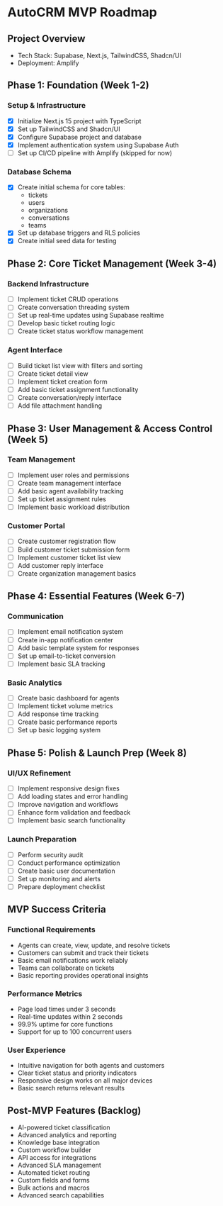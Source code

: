 # AutoCRM MVP Roadmap

## Project Overview
- Tech Stack: Supabase, Next.js, TailwindCSS, Shadcn/UI
- Deployment: Amplify

## Phase 1: Foundation (Week 1-2)
### Setup & Infrastructure
- [X] Initialize Next.js 15 project with TypeScript
- [X] Set up TailwindCSS and Shadcn/UI
- [X] Configure Supabase project and database
- [X] Implement authentication system using Supabase Auth
- [ ] Set up CI/CD pipeline with Amplify (skipped for now)

### Database Schema
- [X] Create initial schema for core tables:
  - tickets
  - users
  - organizations
  - conversations
  - teams
- [X] Set up database triggers and RLS policies
- [X] Create initial seed data for testing

## Phase 2: Core Ticket Management (Week 3-4)
### Backend Infrastructure
- [ ] Implement ticket CRUD operations
- [ ] Create conversation threading system
- [ ] Set up real-time updates using Supabase realtime
- [ ] Develop basic ticket routing logic
- [ ] Create ticket status workflow management

### Agent Interface
- [ ] Build ticket list view with filters and sorting
- [ ] Create ticket detail view
- [ ] Implement ticket creation form
- [ ] Add basic ticket assignment functionality
- [ ] Create conversation/reply interface
- [ ] Add file attachment handling

## Phase 3: User Management & Access Control (Week 5)
### Team Management
- [ ] Implement user roles and permissions
- [ ] Create team management interface
- [ ] Add basic agent availability tracking
- [ ] Set up ticket assignment rules
- [ ] Implement basic workload distribution

### Customer Portal
- [ ] Create customer registration flow
- [ ] Build customer ticket submission form
- [ ] Implement customer ticket list view
- [ ] Add customer reply interface
- [ ] Create organization management basics

## Phase 4: Essential Features (Week 6-7)
### Communication
- [ ] Implement email notification system
- [ ] Create in-app notification center
- [ ] Add basic template system for responses
- [ ] Set up email-to-ticket conversion
- [ ] Implement basic SLA tracking

### Basic Analytics
- [ ] Create basic dashboard for agents
- [ ] Implement ticket volume metrics
- [ ] Add response time tracking
- [ ] Create basic performance reports
- [ ] Set up basic logging system

## Phase 5: Polish & Launch Prep (Week 8)
### UI/UX Refinement
- [ ] Implement responsive design fixes
- [ ] Add loading states and error handling
- [ ] Improve navigation and workflows
- [ ] Enhance form validation and feedback
- [ ] Implement basic search functionality

### Launch Preparation
- [ ] Perform security audit
- [ ] Conduct performance optimization
- [ ] Create basic user documentation
- [ ] Set up monitoring and alerts
- [ ] Prepare deployment checklist

## MVP Success Criteria
### Functional Requirements
- Agents can create, view, update, and resolve tickets
- Customers can submit and track their tickets
- Basic email notifications work reliably
- Teams can collaborate on tickets
- Basic reporting provides operational insights

### Performance Metrics
- Page load times under 3 seconds
- Real-time updates within 2 seconds
- 99.9% uptime for core functions
- Support for up to 100 concurrent users

### User Experience
- Intuitive navigation for both agents and customers
- Clear ticket status and priority indicators
- Responsive design works on all major devices
- Basic search returns relevant results

## Post-MVP Features (Backlog)
- AI-powered ticket classification
- Advanced analytics and reporting
- Knowledge base integration
- Custom workflow builder
- API access for integrations
- Advanced SLA management
- Automated ticket routing
- Custom fields and forms
- Bulk actions and macros
- Advanced search capabilities 